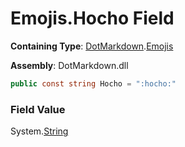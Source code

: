 # Emojis\.Hocho Field

**Containing Type**: [DotMarkdown](../../README.md)\.[Emojis](../README.md)

**Assembly**: DotMarkdown\.dll

```csharp
public const string Hocho = ":hocho:"
```

### Field Value

System\.[String](https://docs.microsoft.com/en-us/dotnet/api/system.string)